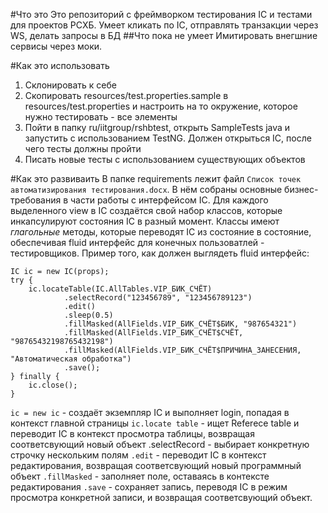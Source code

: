 #Что это
Это репозиторий с фреймворком тестирования IC и тестами для проектов РСХБ.
Умеет кликать по IC, отправлять транзакции через WS, делать запросы в БД
##Что пока не умеет
Имитировать внегшние сервисы через моки.


#Как это использовать
1. Склонировать к себе
1. Скопировать resources/test.properties.sample в resources/test.properties и настроить на то окружение, которое нужно тестировать - все элементы
1. Пойти в папку ru/iitgroup/rshbtest, открыть SampleTests java и запустить с использованием TestNG. Должен открыться IC, после чего тесты должны пройти
1. Писать новые тесты с использованием существующих объектов

#Как это развиваить
В папке requirements лежит файл `Cписок точек автоматизирования тестирования.docx`. В нём собраны основные бизнес-требования в части работы с интерфейсом IC. Для каждого выделенного view в IC создаётся свой набор классов, которые инкапсулируют состояния IC в разный момент. Классы имеют *глагольные* методы, которые переводят IC из состояние в состояние, обеспечивая fluid интерфейс для конечных пользоватлей - тестировщиков.
Пример того, как должен выглядеть fluid интерфейс:
~~~~ 
IC ic = new IC(props);
try {
    ic.locateTable(IC.AllTables.VIP_БИК_СЧЁТ)
            .selectRecord("123456789", "123456789123")
            .edit()
            .sleep(0.5)
            .fillMasked(AllFields.VIP_БИК_СЧЁТ$БИК, "987654321")
            .fillMasked(AllFields.VIP_БИК_СЧЁТ$СЧЁТ, "98765432198765432198")
            .fillMasked(AllFields.VIP_БИК_СЧЁТ$ПРИЧИНА_ЗАНЕСЕНИЯ, "Автоматическая обработка")
            .save();
} finally {
    ic.close();
}
~~~~
`ic = new ic` - cоздаёт экземпляр IC и выполняет login, попадая в контекст главной страницы
`ic.locate table` - ищет Referece table и переводит IC в контекст просмотра таблицы, возвращая соответсвующий новый объект
.selectRecord - выбирает конкретную строчку нескольким полям
`.edit` - переводит IC в контекст редактирования, возвращая соответсвующий новый программный объект
`.fillMasked` - заполняет поле, оставаясь в контексте редактирования
`.save` - сохраняет запись, переводя IC в режим просмотра конкретной записи, и возвращая соответсвующий объект.

